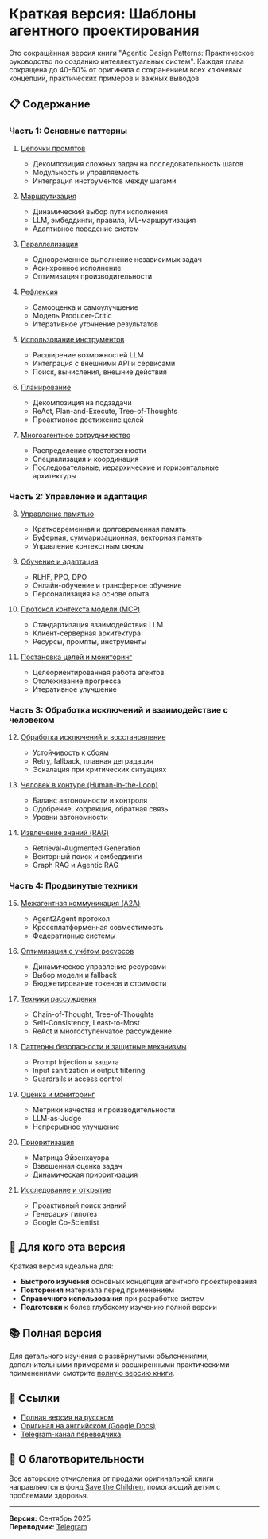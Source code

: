 # Краткая версия: Шаблоны агентного проектирования

Это сокращённая версия книги "Agentic Design Patterns: Практическое руководство по созданию интеллектуальных систем". Каждая глава сокращена до 40-60% от оригинала с сохранением всех ключевых концепций, практических примеров и важных выводов.

## 📋 Содержание

### Часть 1: Основные паттерны

1. [Цепочки промптов](Часть%201/Глава%201.%20Цепочки%20промптов.md)
   - Декомпозиция сложных задач на последовательность шагов
   - Модульность и управляемость
   - Интеграция инструментов между шагами

2. [Маршрутизация](Часть%201/Глава%202.%20Маршрутизация.md)
   - Динамический выбор пути исполнения
   - LLM, эмбеддинги, правила, ML-маршрутизация
   - Адаптивное поведение систем

3. [Параллелизация](Часть%201/Глава%203.%20Параллелизация.md)
   - Одновременное выполнение независимых задач
   - Асинхронное исполнение
   - Оптимизация производительности

4. [Рефлексия](Часть%201/Глава%204.%20Рефлексия.md)
   - Самооценка и самоулучшение
   - Модель Producer-Critic
   - Итеративное уточнение результатов

5. [Использование инструментов](Часть%201/Глава%205.%20Использование%20инструментов.md)
   - Расширение возможностей LLM
   - Интеграция с внешними API и сервисами
   - Поиск, вычисления, внешние действия

6. [Планирование](Часть%201/Глава%206.%20Планирование.md)
   - Декомпозиция на подзадачи
   - ReAct, Plan-and-Execute, Tree-of-Thoughts
   - Проактивное достижение целей

7. [Многоагентное сотрудничество](Часть%201/Глава%207.%20Многоагентное%20сотрудничество.md)
   - Распределение ответственности
   - Специализация и координация
   - Последовательные, иерархические и горизонтальные архитектуры

### Часть 2: Управление и адаптация

8. [Управление памятью](Часть%202/Глава%208.%20Управление%20памятью.md)
   - Кратковременная и долговременная память
   - Буферная, суммаризационная, векторная память
   - Управление контекстным окном

9. [Обучение и адаптация](Часть%202/Глава%209.%20Обучение%20и%20адаптация.md)
   - RLHF, PPO, DPO
   - Онлайн-обучение и трансферное обучение
   - Персонализация на основе опыта

10. [Протокол контекста модели (MCP)](Часть%202/Глава%2010.%20Протокол%20контекста%20модели.md)
    - Стандартизация взаимодействия LLM
    - Клиент-серверная архитектура
    - Ресурсы, промпты, инструменты

11. [Постановка целей и мониторинг](Часть%202/Глава%2011.%20Постановка%20целей%20и%20мониторинг.md)
    - Целеориентированная работа агентов
    - Отслеживание прогресса
    - Итеративное улучшение

### Часть 3: Обработка исключений и взаимодействие с человеком

12. [Обработка исключений и восстановление](Часть%203/Глава%2012.%20Обработка%20исключений%20и%20восстановление.md)
    - Устойчивость к сбоям
    - Retry, fallback, плавная деградация
    - Эскалация при критических ситуациях

13. [Человек в контуре (Human-in-the-Loop)](Часть%203/Глава%2013.%20Человек%20в%20контуре.md)
    - Баланс автономности и контроля
    - Одобрение, коррекция, обратная связь
    - Уровни автономности

14. [Извлечение знаний (RAG)](Часть%203/Глава%2014.%20Извлечение%20знаний.md)
    - Retrieval-Augmented Generation
    - Векторный поиск и эмбеддинги
    - Graph RAG и Agentic RAG

### Часть 4: Продвинутые техники

15. [Межагентная коммуникация (A2A)](Часть%204/Глава%2015.%20Межагентная%20коммуникация.md)
    - Agent2Agent протокол
    - Кроссплатформенная совместимость
    - Федеративные системы

16. [Оптимизация с учётом ресурсов](Часть%204/Глава%2016.%20Оптимизация%20с%20учетом%20ресурсов.md)
    - Динамическое управление ресурсами
    - Выбор модели и fallback
    - Бюджетирование токенов и стоимости

17. [Техники рассуждения](Часть%204/Глава%2017.%20Техники%20рассуждения.md)
    - Chain-of-Thought, Tree-of-Thoughts
    - Self-Consistency, Least-to-Most
    - ReAct и многоступенчатое рассуждение

18. [Паттерны безопасности и защитные механизмы](Часть%204/Глава%2018.%20Паттерны%20безопасности%20и%20защитные%20механизмы.md)
    - Prompt Injection и защита
    - Input sanitization и output filtering
    - Guardrails и access control

19. [Оценка и мониторинг](Часть%204/Глава%2019.%20Оценка%20и%20мониторинг.md)
    - Метрики качества и производительности
    - LLM-as-Judge
    - Непрерывное улучшение

20. [Приоритизация](Часть%204/Глава%2020.%20Приоритизация.md)
    - Матрица Эйзенхауэра
    - Взвешенная оценка задач
    - Динамическая приоритизация

21. [Исследование и открытие](Часть%204/Глава%2021.%20Исследование%20и%20открытие.md)
    - Проактивный поиск знаний
    - Генерация гипотез
    - Google Co-Scientist

## 🎯 Для кого эта версия

Краткая версия идеальна для:

- **Быстрого изучения** основных концепций агентного проектирования
- **Повторения** материала перед применением
- **Справочного использования** при разработке систем
- **Подготовки** к более глубокому изучению полной версии

## 📚 Полная версия

Для детального изучения с развёрнутыми объяснениями, дополнительными примерами и расширенными практическими применениями смотрите [полную версию книги](../README.md).

## 🔗 Ссылки

- [Полная версия на русском](../README.md)
- [Оригинал на английском (Google Docs)](https://docs.google.com/document/d/1rsaK53T3Lg5KoGwvf8ukOUvbELRtH-V0LnOIFDxBryE/mobilebasic)
- [Telegram-канал переводчика](https://t.me/machine_head_ru)

## 💝 О благотворительности

Все авторские отчисления от продажи оригинальной книги направляются в фонд [Save the Children](https://www.savethechildren.org/), помогающий детям с проблемами здоровья.

---

**Версия:** Сентябрь 2025  
**Переводчик:** [Telegram](https://t.me/machine_head_ru)
